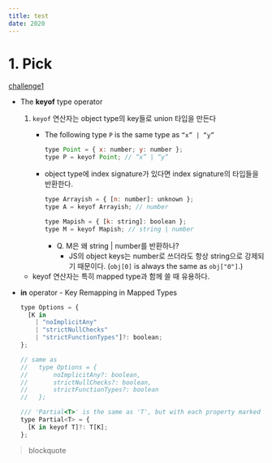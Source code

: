```yaml
---
title: test
date: 2020
---
```


# 1. Pick

[challenge1](https://github.com/type-challenges/type-challenges/blob/master/questions/4-easy-pick/README.md)

- The **keyof** type operator

  1. `keyof` 연산자는 object type의 key들로 union 타입을 만든다

     - The following type `P` is the same type as `“x” | “y”`

       ```jsx
       type Point = { x: number; y: number };
       type P = keyof Point; // “x” | “y”
       ```

     - object type에 index signature가 있다면 index signature의 타입들을 반환한다.

       ```jsx
       type Arrayish = { [n: number]: unknown };
       type A = keyof Arrayish; // number

       type Mapish = { [k: string]: boolean };
       type M = keyof Mapish; // string | number
       ```

       - Q. M은 왜 string | number를 반환하나?
         - JS의 object keys는 number로 쓰더라도 항상 string으로 강제되기 때문이다. (`obj[0]` is always the same as `obj["0"]`.)

  - keyof 연산자는 특히 mapped type과 함께 쓸 때 유용하다.

- **in** operator - Key Remapping in Mapped Types

  ```jsx
  type Options = {
    [K in
      | "noImplicitAny"
      | "strictNullChecks"
      | "strictFunctionTypes"]?: boolean;
  };

  // same as
  //   type Options = {
  //       noImplicitAny?: boolean,
  //       strictNullChecks?: boolean,
  //       strictFunctionTypes?: boolean
  //   };
  ```

  ```jsx
  /// 'Partial<T>' is the same as 'T', but with each property marked optional.
  type Partial<T> = {
    [K in keyof T]?: T[K];
  };
  ```

> blockquote
